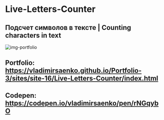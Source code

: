 # Live-Letters-Counter

## Подсчет символов в тексте | Counting characters in text

![img-portfolio](https://user-images.githubusercontent.com/56477695/138554529-2f4a299c-ffb0-4955-8d77-2b1d5da3e828.png)

## Portfolio: https://vladimirsaenko.github.io/Portfolio-3/sites/site-16/Live-Letters-Counter/index.html

## Codepen: https://codepen.io/vladimirsaenko/pen/rNGqybO
